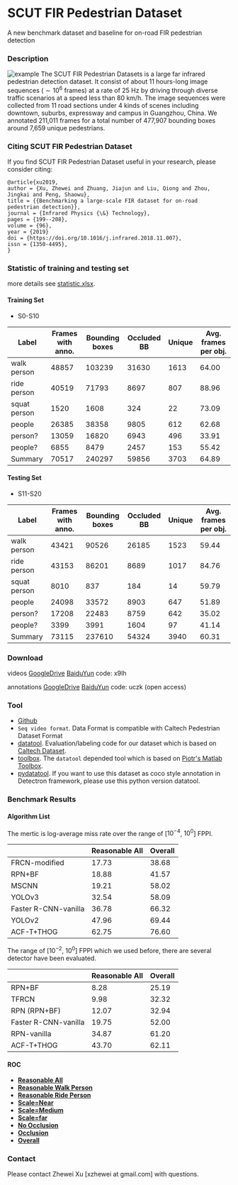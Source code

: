# SCUT FIR Pedestrian Dataset
A new benchmark dataset and baseline for on-road FIR pedestrian detection

### Description
![example](dataset/example/example.png)
The SCUT FIR Pedestrian Datasets is a large far infrared pedestrian detection dataset. It  consist of about 11 hours-long image sequences ($\sim 10^6​$ frames) at a rate of 25 Hz by driving through diverse traffic scenarios at a speed less than 80 km/h. The image sequences were collected from 11 road sections under 4 kinds of scenes including downtown, suburbs, expressway and campus in Guangzhou, China. We annotated 211,011 frames for a total number of 477,907 bounding boxes around 7,659 unique pedestrians.

### Citing SCUT FIR Pedestrian Dataset
If you find SCUT FIR Pedestrian Dataset useful in your research, please consider citing:
```
@article{xu2019,
author = {Xu, Zhewei and Zhuang, Jiajun and Liu, Qiong and Zhou, Jingkai and Peng, Shaowu},
title = {{Benchmarking a large-scale FIR dataset for on-road pedestrian detection}},
journal = {Infrared Physics {\&} Technology},
pages = {199--208},
volume = {96},
year = {2019}
doi = {https://doi.org/10.1016/j.infrared.2018.11.007},
issn = {1350-4495},
}
```

### Statistic of training and testing set

more details see [statistic.xlsx](https://github.com/SCUT-CV/SCUT_FIR_Pedestrian_Dataset/tree/master/dataset/statistic.xlsx).

#### Training Set

- S0-S10

| Label        | Frames with anno. | Bounding boxes | Occluded BB | Unique | Avg. frames per obj. |
| ------------ | ----------------- | -------------- | ----------- | ------ | -------------------- |
| walk person  | 48857             | 103239         | 31630       | 1613   | 64.00                |
| ride person  | 40519             | 71793          | 8697        | 807    | 88.96                |
| squat person | 1520              | 1608           | 324         | 22     | 73.09                |
| people       | 26385             | 38358          | 9805        | 612    | 62.68                |
| person?      | 13059             | 16820          | 6943        | 496    | 33.91                |
| people?      | 6855              | 8479           | 2457        | 153    | 55.42                |
| Summary      | 70517             | 240297         | 59856       | 3703   | 64.89                |

#### Testing Set

- S11-S20

| Label        | Frames with anno. | Bounding boxes | Occluded BB | Unique | Avg. frames per obj. |
| ------------ | ----------------- | -------------- | ----------- | ------ | -------------------- |
| walk person  | 43421             | 90526          | 26185       | 1523   | 59.44                |
| ride person  | 43153             | 86201          | 8689        | 1017   | 84.76                |
| squat person | 8010              | 837            | 184         | 14     | 59.79                |
| people       | 24098             | 33572          | 8903        | 647    | 51.89                |
| person?      | 17208             | 22483          | 8759        | 642    | 35.02                |
| people?      | 3399              | 3991           | 1604        | 97     | 41.14                |
| Summary      | 73115             | 237610         | 54324       | 3940   | 60.31                |


### Download

videos [GoogleDrive](https://drive.google.com/drive/folders/0B5mvevJ3ivDKbXdkVlNNSGJDVGM?resourcekey=0-Lvz6X5aOHUFzl4QYqpDVMg&usp=sharing) [BaiduYun](https://pan.baidu.com/s/1t-Hm4861h7HBJ9Jzza64og) code: x9lh

annotations [GoogleDrive](https://drive.google.com/drive/folders/1rCZgCB1FwQNuXAzD7PWqKD8BjtwfSx0E?usp=sharing) [BaiduYun](https://pan.baidu.com/s/1h2uzjeOK_KjRaQz-JNtzJg) code: uczk (open access)

### Tool

- [Github](https://github.com/SCUT-CV/SCUT_FIR_Pedestrian_Dataset)
- `Seq video format`. Data Format is compatible with Caltech Pedestrian Dataset Format
- [datatool](https://github.com/xzhewei/datatool).  Evaluation/labeling code for our dataset which is based on [Caltech Dataset](http://www.vision.caltech.edu/Image_Datasets/CaltechPedestrians/).
- [toolbox](https://github.com/xzhewei/toolbox/tree/scut). The `datatool` depended tool which is based on [Piotr's Matlab Toolbox](https://pdollar.github.io/toolbox/index.html).
- [pydatatool](https://www.github.com/xzhewei/pydatatool). If you want to use this dataset as coco style annotation in Detectron framework, please use this python version datatool.

### Benchmark Results

#### Algorithm List
The mertic is log-average miss rate over the range of [$10^{-4}$, $10^0$] FPPI. 

|                      | Reasonable All | Overall |
| -------------------- | -------------- | ------- |
| FRCN-modified        | 17.73          | 38.68   |
| RPN+BF               | 18.88          | 41.57   |
| MSCNN                | 19.21          | 58.02   |
| YOLOv3               | 32.54          | 58.09   |
| Faster R-CNN-vanilla | 36.78          | 66.32   |
| YOLOv2               | 47.96          | 69.44   |
| ACF-T+THOG           | 62.75          | 76.60   |

The range of [$10^{-2}$, $10^0$] FPPI which we used before, there are several detector have been evaluated.

|                      | Reasonable All | Overall |
| -------------------- | -------------- | ------- |
| RPN+BF               | 8.28           | 25.19   |
| TFRCN                | 9.98           | 32.32   |
| RPN (RPN+BF)         | 12.07          | 32.94   |
| Faster R-CNN-vanilla | 19.75          | 52.00   |
| RPN-vanilla          | 34.87          | 61.20   |
| ACF-T+THOG           | 43.70          | 62.11   |

#### ROC

- [**Reasonable All**](dataset/benchmark/scuttestRocReasonable.pdf)
- [**Reasonable Walk Person**](dataset/benchmark/scuttestRocReasonable-walk-person.pdf)
- [**Reasonable Ride Person**](dataset/benchmark/scuttestRocReasonable-ride-person.pdf)
- [**Scale=Near**](dataset/benchmark/scuttestRocScale=near.pdf)
- [**Scale=Medium**](dataset/benchmark/scuttestRocScale=Medium.pdf)
- [**Scale=far**](dataset/benchmark/scuttestRocScale=far.pdf)
- [**No Occlusion**](dataset/benchmark/scuttestRocOcc=none.pdf)
- [**Occlusion**](dataset/benchmark/scuttestRocOcc=partial.pdf)
- [**Overall**](dataset/benchmark/scuttestRocAll.pdf)

### Contact

Please contact Zhewei Xu [xzhewei at gmail.com] with questions.
